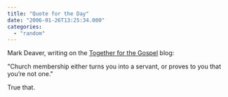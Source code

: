 ```yaml
---
title: "Quote for the Day"
date: "2006-01-26T13:25:34.000"
categories: 
  - "random"
---
```


Mark Deaver, writing on the [Together for the Gospel](http://blog.togetherforthegospel.org/2006/01/church_membersh.html) blog:

"Church membership either turns you into a servant, or proves to you that you’re not one."

True that.
